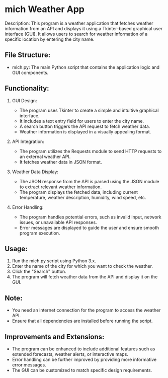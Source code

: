 # mich Weather App
Description: This program is a weather application that fetches weather information from an API and displays it using a Tkinter-based graphical user interface (GUI). It allows users to search for weather information of a specific location by entering the city name.

## File Structure:
- mich.py: The main Python script that contains the application logic and GUI components.

## Functionality:
1. GUI Design:
   - The program uses Tkinter to create a simple and intuitive graphical interface.
   - It includes a text entry field for users to enter the city name.
   - A search button triggers the API request to fetch weather data.
   - Weather information is displayed in a visually appealing format.

2. API Integration:
   - The program utilizes the Requests module to send HTTP requests to an external weather API.
   - It fetches weather data in JSON format.

3. Weather Data Display:
   - The JSON response from the API is parsed using the JSON module to extract relevant weather information.
   - The program displays the fetched data, including current temperature, weather description, humidity, wind speed, etc.
  
4. Error Handling:
   - The program handles potential errors, such as invalid input, network issues, or unavailable API responses.
   - Error messages are displayed to guide the user and ensure smooth program execution.

## Usage:
1. Run the mich.py script using Python 3.x.
2. Enter the name of the city for which you want to check the weather.
3. Click the "Search" button.
4. The program will fetch weather data from the API and display it on the GUI.

## Note:
- You need an internet connection for the program to access the weather API.
- Ensure that all dependencies are installed before running the script.

## Improvements and Extensions:
- The program can be enhanced to include additional features such as extended forecasts, weather alerts, or interactive maps.
- Error handling can be further improved by providing more informative error messages.
- The GUI can be customized to match specific design requirements.
